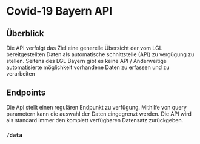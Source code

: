 # Covid-19 Bayern API

## Überblick

Die API verfolgt das Ziel eine generelle Übersicht der vom LGL bereitgestellten Daten als automatische schnittstelle (API) zu vergügung zu stellen. Seitens des LGL Bayern gibt es keine API / Anderweitige automatisierte möglichkeit vorhandene Daten zu erfassen und zu verarbeiten

## Endpoints
Die Api stellt einen regulären Endpunkt zu verfügung. Mithilfe von query parametern kann die auswahl der Daten eingegrenzt werden. Die API wird als standard immer den komplett verfügbaren Datensatz zurückgeben.

### `/data`


 